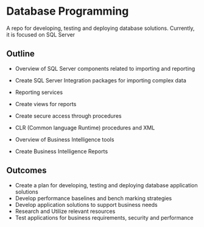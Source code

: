 # Database Programming
A repo for developing, testing and deploying database solutions. Currently, it is focused on SQL Server

## Outline
* Overview of SQL Server components related to importing and reporting

* Create SQL Server Integration packages for importing complex data

* Reporting services

* Create views for reports

* Create secure access through procedures

* CLR (Common language Runtime) procedures and XML

* Overview of Business Intelligence tools

* Create Business Intelligence Reports


## Outcomes
* Create a plan for developing, testing and deploying database application solutions
* Develop performance baselines and bench marking strategies
* Develop application solutions to support business needs
* Research and Utilize relevant resources
* Test applications for business requirements, security and performance

